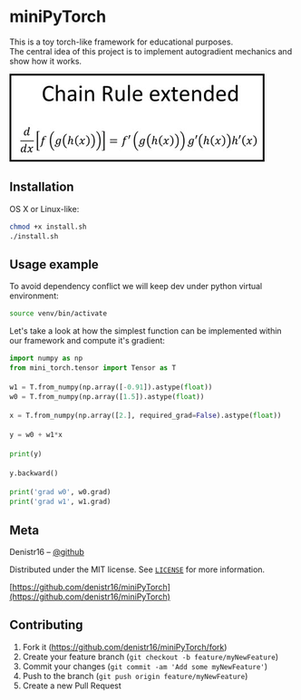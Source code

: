 # miniPyTorch
This is a toy torch-like framework for educational purposes.    
The central idea of this project is to implement autogradient mechanics and show how it works. 

![](https://github.com/denistr16/miniPyTorch/blob/master/media/chain-rule.jpg)


## Installation

OS X or Linux-like:

```sh
chmod +x install.sh
./install.sh
```

## Usage example

To avoid dependency conflict we will keep dev under python virtual environment:
```sh
source venv/bin/activate
```

Let's take a look at how the simplest function can be implemented within our framework 
and compute it's gradient:
```python
import numpy as np
from mini_torch.tensor import Tensor as T

w1 = T.from_numpy(np.array([-0.91]).astype(float))
w0 = T.from_numpy(np.array([1.5]).astype(float))

x = T.from_numpy(np.array([2.], required_grad=False).astype(float))

y = w0 + w1*x

print(y)

y.backward()

print('grad w0', w0.grad)
print('grad w1', w1.grad)
```


## Meta

Denistr16 – [@github](https://github.com/denistr16)

Distributed under the MIT license. 
See [``LICENSE``](https://github.com/denistr16/miniPyTorch/blob/master/LICENSE.md) for more information.

[https://github.com/denistr16/miniPyTorch](https://github.com/denistr16/miniPyTorch)

## Contributing

1. Fork it (<https://github.com/denistr16/miniPyTorch/fork>)
2. Create your feature branch (`git checkout -b feature/myNewFeature`)
3. Commit your changes (`git commit -am 'Add some myNewFeature'`)
4. Push to the branch (`git push origin feature/myNewFeature`)
5. Create a new Pull Request
